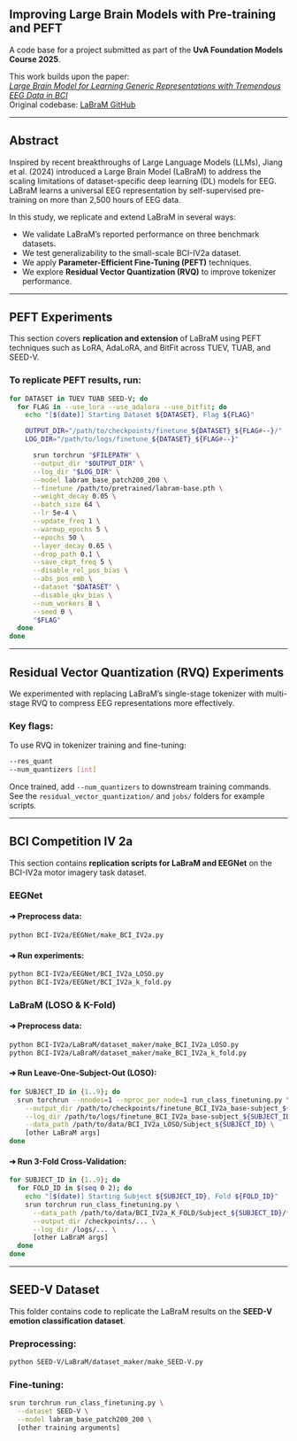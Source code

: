 ##  Improving Large Brain Models with Pre-training and PEFT

A code base for a project submitted as part of the **UvA Foundation Models Course 2025**.

This work builds upon the paper:  
 _[Large Brain Model for Learning Generic Representations with Tremendous EEG Data in BCI](https://openreview.net/forum?id=QzTpTRVtrP)_  
Original codebase: [LaBraM GitHub](https://github.com/935963004/LaBraM)

---

##  Abstract

Inspired by recent breakthroughs of Large Language Models (LLMs), Jiang et al. (2024) introduced a Large Brain Model (LaBraM) to address the scaling limitations of dataset-specific deep learning (DL) models for EEG. LaBraM learns a universal EEG representation by self-supervised pre-training on more than 2,500 hours of EEG data. 

In this study, we replicate and extend LaBraM in several ways:

- We validate LaBraM’s reported performance on three benchmark datasets.
- We test generalizability to the small-scale BCI-IV2a dataset.
- We apply **Parameter-Efficient Fine-Tuning (PEFT)** techniques.
- We explore **Residual Vector Quantization (RVQ)** to improve tokenizer performance.

---

##  PEFT Experiments

This section covers **replication and extension** of LaBraM using PEFT techniques such as LoRA, AdaLoRA, and BitFit across TUEV, TUAB, and SEED-V.

###  To replicate PEFT results, run:

```bash
for DATASET in TUEV TUAB SEED-V; do
  for FLAG in --use_lora --use_adalora --use_bitfit; do
    echo "[$(date)] Starting Dataset ${DATASET}, Flag ${FLAG}"

    OUTPUT_DIR="/path/to/checkpoints/finetune_${DATASET}_${FLAG#--}/"
    LOG_DIR="/path/to/logs/finetune_${DATASET}_${FLAG#--}"

      srun torchrun "$FILEPATH" \
      --output_dir "$OUTPUT_DIR" \
      --log_dir "$LOG_DIR" \
      --model labram_base_patch200_200 \
      --finetune /path/to/pretrained/labram-base.pth \
      --weight_decay 0.05 \
      --batch_size 64 \
      --lr 5e-4 \
      --update_freq 1 \
      --warmup_epochs 5 \
      --epochs 50 \
      --layer_decay 0.65 \
      --drop_path 0.1 \
      --save_ckpt_freq 5 \
      --disable_rel_pos_bias \
      --abs_pos_emb \
      --dataset "$DATASET" \
      --disable_qkv_bias \
      --num_workers 8 \
      --seed 0 \
      "$FLAG"
  done
done
```

---

##  Residual Vector Quantization (RVQ) Experiments

We experimented with replacing LaBraM’s single-stage tokenizer with multi-stage RVQ to compress EEG representations more effectively.

###  Key flags:

To use RVQ in tokenizer training and fine-tuning:

```bash
--res_quant
--num_quantizers [int]
```

Once trained, add `--num_quantizers` to downstream training commands.  
See the `residual_vector_quantization/` and `jobs/` folders for example scripts.

---

##  BCI Competition IV 2a

This section contains **replication scripts for LaBraM and EEGNet** on the BCI-IV2a motor imagery task dataset.

### EEGNet

#### ➔ Preprocess data:

```bash
python BCI-IV2a/EEGNet/make_BCI_IV2a.py
```

#### ➔ Run experiments:

```bash
python BCI-IV2a/EEGNet/BCI_IV2a_LOSO.py
python BCI-IV2a/EEGNet/BCI_IV2a_k_fold.py
```

###  LaBraM (LOSO & K-Fold)

#### ➔ Preprocess data:

```bash
python BCI-IV2a/LaBraM/dataset_maker/make_BCI_IV2a_LOSO.py
python BCI-IV2a/LaBraM/dataset_maker/make_BCI_IV2a_k_fold.py
```

#### ➔ Run Leave-One-Subject-Out (LOSO):

```bash
for SUBJECT_ID in {1..9}; do
  srun torchrun --nnodes=1 --nproc_per_node=1 run_class_finetuning.py \
    --output_dir /path/to/checkpoints/finetune_BCI_IV2a_base-subject_${SUBJECT_ID}/ \
    --log_dir /path/to/logs/finetune_BCI_IV2a_base-subject_${SUBJECT_ID} \
    --data_path /path/to/data/BCI_IV2a_LOSO/Subject_${SUBJECT_ID} \
    [other LaBraM args]
done
```

#### ➔ Run 3-Fold Cross-Validation:

```bash
for SUBJECT_ID in {1..9}; do
  for FOLD_ID in $(seq 0 2); do
    echo "[$(date)] Starting Subject ${SUBJECT_ID}, Fold ${FOLD_ID}"
    srun torchrun run_class_finetuning.py \
      --data_path /path/to/data/BCI_IV2a_K_FOLD/Subject_${SUBJECT_ID}/fold_${FOLD_ID} \
      --output_dir /checkpoints/... \
      --log_dir /logs/... \
      [other LaBraM args]
  done
done
```

---

## SEED-V Dataset

This folder contains code to replicate the LaBraM results on the **SEED-V emotion classification dataset**.

### Preprocessing:

```bash
python SEED-V/LaBraM/dataset_maker/make_SEED-V.py
```

### Fine-tuning:

```bash
srun torchrun run_class_finetuning.py \
  --dataset SEED-V \
  --model labram_base_patch200_200 \
  [other training arguments]
